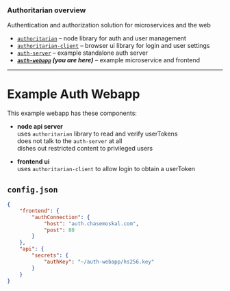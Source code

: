 
### Authoritarian overview

Authentication and authorization solution for microservices and the web

- [`authoritarian`](https://github.com/chase-moskal/authoritarian#authoritarian-overview) – node library for auth and user management
- [`authoritarian-client`](https://github.com/chase-moskal/authoritarian-client#authoritarian-overview) – browser ui library for login and user settings
- [`auth-server`](https://github.com/chase-moskal/auth-server#authoritarian-overview) – example standalone auth server
- ***[`auth-webapp`](https://github.com/chase-moskal/auth-webapp#authoritarian-overview) (you are here)*** – example microservice and frontend

---

# Example Auth Webapp

This example webapp has these components:

- **node api server**  
	uses `authoritarian` library to read and verify userTokens  
	does not talk to the `auth-server` at all  
	dishes out restricted content to privileged users

- **frontend ui**  
	uses `authoritarian-client` to allow login to obtain a userToken  

## `config.json`

```json
{
	"frontend": {
		"authConnection": {
			"host": "auth.chasemoskal.com",
			"post": 80
		}
	},
	"api": {
		"secrets": {
			"authKey": "~/auth-webapp/hs256.key"
		}
	}
}
```
